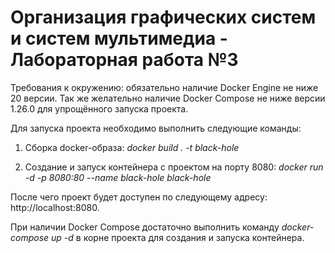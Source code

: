 # Организация графических систем и систем мультимедиа - Лабораторная работа №3

Требования к окружению: обязательно наличие Docker Engine не ниже 20 версии. Так же желательно наличие Docker Compose не ниже версии 1.26.0 для упрощённого запуска проекта.

Для запуска проекта необходимо выполнить следующие команды:
1. Сборка docker-образа:
*docker build . -t black-hole*

2. Создание и запуск контейнера с проектом на порту 8080:
*docker run -d -p 8080:80 --name black-hole black-hole*

После чего проект будет доступен по следующему адресу: http://localhost:8080.

При наличии Docker Compose достаточно выполнить команду *docker-compose up -d* в корне проекта для создания и запуска контейнера.
